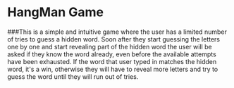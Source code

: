 # HangMan Game
###This is a simple and intuitive game where the user has a limited number of tries to guess a hidden word.
Soon after they start guessing the letters one by one and start revealing part of the hidden word the user will be asked if they know the word already, even before the available attempts have been exhausted.
If the word that user typed in matches the hidden word, it's a win, otherwise they will have to reveal more letters and try to guess the word until they will run out of tries.
